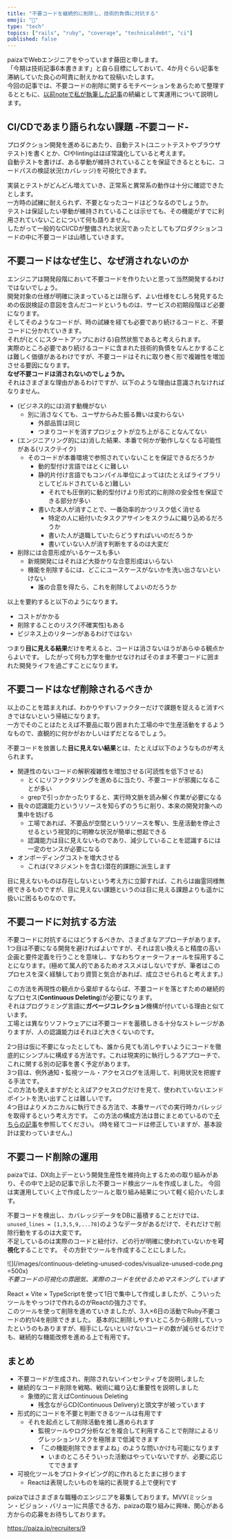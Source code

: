 ```yaml
---
title: "不要コードを継続的に削除し、技術的負債に対抗する"
emoji: "🧹"
type: "tech"
topics: ["rails", "ruby", "coverage", "technicaldebt", "ci"]
published: false
---
```


paizaでWebエンジニアをやっています藤田と申します。  
「今期は技術記事6本書きます」と自ら目標にしておいて、4か月ぐらい記事を滞納していた良心の呵責に耐えかねて投稿いたします。  
今回の記事では、不要コードの削除に関するモチベーションをあらためて整理するとともに、[以前noteで私が執筆した記事](https://note.com/paiza/n/n84a659795d95)の続編として実運用について説明します。

## CI/CDであまり語られない課題 -不要コード-
プロダクション開発を進めるにあたり、自動テスト(ユニットテストやブラウザテスト)を書くとか、CIやlintingはほぼ常識化していると考えます。  
自動テストを書けば、ある挙動が維持されていることを保証できるとともに、コードパスの検証状況(カバレッジ)を可視化できます。  

実装とテストがどんどん増えていき、正常系と異常系の動作は十分に確認できたとします。  
一方時の試練に耐えられず、不要となったコードはどうなるのでしょうか。  
テストは保証したい挙動が維持されていることは示せても、その機能がすでに利用されていないことについて何も語りません。  
したがって一般的なCI/CDが整備された状況であったとしてもプロダクションコードの中に不要コードは山積していきます。

## 不要コードはなぜ生じ、なぜ消されないのか
エンジニアは開発段階において不要コードを作りたいと思って当然開発するわけではないでしょう。  
開発対象の仕様が明確に決まっているとは限らず、よい仕様をむしろ発見するための仮説検証の意図を含んだコードというものは、サービスの初期段階ほど必要になります。  
そしてそのようなコードが、時の試練を経ても必要であり続けるコードと、不要コードに分かれていきます。  
それが(とくにスタートアップにおける)自然状態であると考えられます。    
実際のところ必要であり続けるコードに含まれた技術的負債をなんとかすることは難しく価値があるわけですが、不要コードはそれに取り巻く形で複雑性を増加させる要因になります。  
**なぜ不要コードは消されないのでしょうか。**  
それはさまざまな理由があるわけですが、以下のような理由は意識されなければなりません。
- (ビジネス的には)消す動機がない
  - 別に消さなくても、ユーザからみた振る舞いは変わらない
    - 外部品質は同じ
    - つまりコードを消すプロジェクトが立ち上がることなんてない
- (エンジニアリング的には)消した結果、本番で何かが動作しなくなる可能性がある(リスクテイク)
  - そのコードが本番環境で参照されていないことを保証できるだろうか
    - 動的型付け言語ではとくに難しい
    - 静的片付け言語でもコンパイル単位によっては(たとえばライブラリとしてビルドされていると)難しい
      - それでも圧倒的に動的型付けより形式的に削除の安全性を保証できる部分が多い
    - 書いた本人が消すことで、一番効率的かつリスク低く消せる
      - 特定の人に紐付いたタスクアサインをスクラムに織り込めるだろうか
      - 書いた人が退職していたらどうすればいいのだろうか
      - 書いていない人が消す判断をするのは大変だ
- 削除には合意形成がいるケースも多い
  - 新規開発にはそれほど大掛かりな合意形成はいらない
  - 機能を削除するには、どこにユースケースがないかを洗い出さないといけない
    - 誰の合意を得たら、これを削除してよいのだろうか

以上を要約すると以下のようになります。
- コストがかかる
- 削除することのリスク(不確実性)もある
- ビジネス上のリターンがあるわけではない

つまり**目に見える結果**だけを考えると、コードは消さないほうがあらゆる観点からよいです。
したがって何も力学を働かせなければそのまま不要コードに囲まれた開発ライフを過ごすことになります。

## 不要コードはなぜ削除されるべきか
以上のことを踏まえれば、わかりやすいファクターだけで課題を捉えると消すべきではないという帰結になります。  
一方でそのことはたとえば不要品に取り囲まれた工場の中で生産活動をするようなもので、直観的に何かがおかしいはずだとなるでしょう。

不要コードを放置した**目に見えない結果**とは、たとえば以下のようなものが考えられます。
- 関連性のないコードの解釈複雑性を増加させる(可読性を低下させる)
  - とくにリファクタリングを進めるに当たり、不要コードが邪魔になることが多い
  - grepで引っかかったりすると、実行時文脈を読み解く作業が必要になる
- 我々の認識能力というリソースを知らずのうちに削り、本来の開発対象への集中を妨げる
  - 工場であれば、不要品が空間というリソースを奪い、生産活動を停止させるという視覚的に明瞭な状況が簡単に想起できる
  - 認識能力は目に見えないものであり、減少していることを認識するには一定のセンスが必要になる
- オンボーディングコストを増大させる
  - これは(マネジメントを含む)潜在的課題に派生します

目に見えないものは存在しないという考え方に立脚すれば、これらは幽霊同様無視できるものですが、目に見えない課題というのは目に見える課題よりも遥かに扱いに困るものなのです。

## 不要コードに対抗する方法
不要コードに対抗するにはどうするべきか、さまざまなアプローチがあります。  
1つ目は不要になる開発を避ければよいですが、それは言い換えると精度の高い企画と要件定義を行うことを意味し、すなわちウォーターフォールを採用することになります。(極めて属人的であるためオススメはしないですが、筆者はこのプロセスを深く経験しており資質と気合があれば、成立させられると考えます。)  

この方法を再現性の観点から棄却するならば、不要コードを落とすための継続的なプロセス(**Continuous Deleting**)が必要になります。  
それはプログラミング言語に**ガベージコレクション**機構が付いている理由と似ています。  
工場とは異なりソフトウェアには不要コードを蓄積しきる十分なストレージがありますが、人の認識能力はそれほど大きくないのです。  

2つ目は仮に不要になったとしても、誰から見ても消しやすいようにコードを徹底的にシンプルに構成する方法です。これは現実的に執行しうるアプローチで、これに関する別の記事を書く予定があります。  
3つ目は、例外通知・監視ツール・アクセスログを活用して、利用状況を把握する手法です。  
この方法も使えますがたとえばアクセスログだけを見て、使われていないエンドポイントを洗い出すことは難しいです。    
4つ目はよりメカニカルに執行できる方法で、本番サーバでの実行時カバレッジを取得するという考え方です。
この方法の構成方法は昔にまとめているので[そちらの記事](https://note.com/paiza/n/n84a659795d95)を参照してください。
(時を経てコードは修正していますが、基本設計は変わっていません。)

## 不要コード削除の運用
paizaでは、DX向上デーという開発生産性を維持向上するための取り組みがあり、その中で上記の記事で示した不要コード検出ツールを作成しました。
今回は実運用していく上で作成したツールと取り組み結果について軽く紹介いたします。

不要コードを検出し、カバレッジデータをDBに蓄積することだけでは、`unused_lines = [1,3,5,9,...78]`のようなデータがあるだけで、それだけで削除行動をするのは大変です。  
不足しているのは実際のコードと紐付け、どの行が明確に使われていないかを**可視化**することです。
その方針でツールを作成することにしました。

![](/images/continuous-deleting-unused-codes/visualize-unused-code.png =500x)  
*不要コードの可視化の雰囲気、実際のコードを伏せるためマスキングしています*  

React × Vite × TypeScriptを使って1日で集中して作成しましたが、こういったツールをやっつけで作れるのがReactの強力さです。  
このツールを使って削除を進めていきましたが、3人×6日の活動でRuby不要コードの約1/4を削除できました。
基本的に削除しやすいところから削除していったというのもありますが、相手にしないといけないコードの数が減らせるだけでも、継続的な機能改修を進める上で有用です。

## まとめ
- 不要コードが生成され、削除されないインセンティブを説明しました
- 継続的なコード削除を戦略、戦術に織り込む重要性を説明しました
  - 象徴的に言えばContinuous Deleting
    - 残念ながらCD(Continuous Delivery)と頭文字が被っています
- 形式的にコードを不要と判断できるツールは有用です
  - それを起点として削除活動を推し進められます
    - 監視ツールやログ分析などを複合して利用することで削除によるリグレッションリスクを極限まで低減できます
    - 「この機能削除できますよね」のような問いかけも可能になります
      - いまのところそういった活動はやっていないですが、必要に応じてできます
- 可視化ツールをプロトタイピング的に作れるとたまに捗ります
  - Reactは表現したいものを端的に表現する上で便利です

paizaではさまざまな職種のエンジニアを募集しております。MVV(ミッション・ビジョン・バリュー)に共感できる方、paizaの取り組みに興味、関心がある方からの応募をお待ちしております。

https://paiza.jp/recruiters/9
